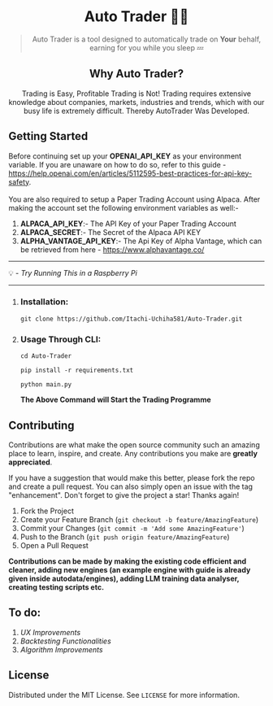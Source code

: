 <div align="center">

# **Auto Trader** 🧑‍💻
> Auto Trader is a tool designed to automatically trade on **Your** behalf, earning for you while you sleep 💤

## Why Auto Trader?
Trading is Easy, Profitable Trading is Not! Trading requires extensive knowledge about companies, markets, industries and trends, which with our busy life is extremely difficult. Thereby AutoTrader Was Developed.
</div>

## **Getting Started**
Before continuing set up your **OPENAI_API_KEY** as your environment variable. If you are unaware on how to do so, refer to this guide - https://help.openai.com/en/articles/5112595-best-practices-for-api-key-safety. <br/> <br/> You are also required to setup a Paper Trading Account using Alpaca. After making the account set the following environment variables as well:-
1. **ALPACA_API_KEY**:- The API Key of your Paper Trading Account
2. **ALPACA_SECRET**:- The Secret of the Alpaca API KEY
3. **ALPHA_VANTAGE_API_KEY**:- The Api Key of Alpha Vantage, which can be retrieved from here - https://www.alphavantage.co/
---

💡 - _Try Running This in a Raspberry Pi_

---

1. ### **Installation:** 
    ```shell
    git clone https://github.com/Itachi-Uchiha581/Auto-Trader.git
    ```

2. ### **Usage Through CLI:**
    ```shell
    cd Auto-Trader
    ```
    ```shell
    pip install -r requirements.txt
    ```
    ```shell
    python main.py
    ```
    __The Above Command will Start the Trading Programme__ 
   

[//]: # (## Tutorials:)

[//]: # (1. [**Creating a Customer Service Agent by Fine-Tuning GPT-3.5-Turbo**]&#40;https://medium.com/@adeebfaiyaz/auto-data-generating-custom-datasets-to-fine-tune-gpt-3-5-using-python-2fcd857d6011?source=friends_link&sk=007cbd8a75f9da6ea2e8ded82f1bc30a&#41;)
## Contributing

Contributions are what make the open source community such an amazing place to learn, inspire, and create. Any contributions you make are **greatly appreciated**.

If you have a suggestion that would make this better, please fork the repo and create a pull request. You can also simply open an issue with the tag "enhancement".
Don't forget to give the project a star! Thanks again!

1. Fork the Project
2. Create your Feature Branch (`git checkout -b feature/AmazingFeature`)
3. Commit your Changes (`git commit -m 'Add some AmazingFeature'`)
4. Push to the Branch (`git push origin feature/AmazingFeature`)
5. Open a Pull Request

**Contributions can be made by making the existing code efficient and cleaner, adding new engines (an example engine with guide is already given inside autodata/engines), adding LLM training data analyser, creating testing scripts etc.**
## To do:
1. _UX Improvements_
2. _Backtesting Functionalities_
3. _Algorithm Improvements_
## License

Distributed under the MIT License. See `LICENSE` for more information.

    